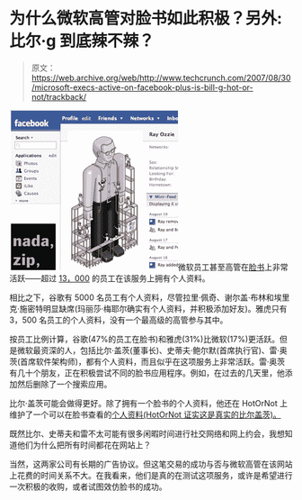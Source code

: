 # 为什么微软高管对脸书如此积极？另外:比尔·g 到底辣不辣？

> 原文：<https://web.archive.org/web/http://www.techcrunch.com/2007/08/30/microsoft-execs-active-on-facebook-plus-is-bill-g-hot-or-not/trackback/>

![](img/a8a9611225027957d25f50ad790996dc.png)微软员工甚至高管在[脸书](https://web.archive.org/web/20100901094257/http://www.crunchbase.com/company/facebook)上非常活跃——超过 [13，000](https://web.archive.org/web/20100901094257/http://www.facebook.com/networks/?nk=50431654) 的员工在该服务上拥有个人资料。

相比之下，谷歌有 5000 名员工有个人资料，尽管拉里·佩奇、谢尔盖·布林和埃里克·施密特明显缺席(玛丽莎·梅耶尔确实有个人资料，并积极添加好友)。雅虎只有 3，500 名员工的个人资料，没有一个最高级的高管参与其中。

按员工比例计算，谷歌(47%的员工在脸书)和雅虎(31%)比微软(17%)更活跃。但是微软最资深的人，包括比尔·盖茨(董事长)、史蒂夫·鲍尔默(首席执行官)、雷·奥茨(首席软件架构师)，都有个人资料，而且似乎在这项服务上非常活跃。雷·奥茨有几十个朋友，正在积极尝试不同的脸书应用程序。例如，在过去的几天里，他添加然后删除了一个搜索应用。

比尔·盖茨可能会做得更好。除了拥有一个脸书的个人资料，他还在 HotOrNot 上维护了一个可以在脸书查看的[个人资料(HotOrNot 证实这是真实的比尔盖茨)。](https://web.archive.org/web/20100901094257/http://apps.facebook.com/hotornot/meet/index.php?id=502040841)

既然比尔、史蒂夫和雷不太可能有很多闲暇时间进行社交网络和网上约会，我想知道他们为什么把所有时间都花在网站上？

当然，这两家公司有长期的广告协议。但这笔交易的成功与否与微软高管在该网站上花费的时间关系不大。在我看来，他们是真的在测试这项服务，或许是希望进行一次积极的收购，或者试图效仿脸书的成功。